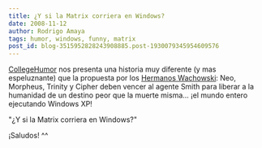 ```yaml
---
title: ¿Y si la Matrix corriera en Windows?
date: 2008-11-12
author: Rodrigo Amaya
tags: humor, windows, funny, matrix
post_id: blog-3515952828243908885.post-1930079345954609576
---
```


[CollegeHumor](http://www.collegehumor.com/video:1886349) nos presenta una
historia muy diferente (y mas espeluznante) que la propuesta por los [Hermanos Wachowski](http://en.wikipedia.org/wiki/Wachowski_brothers): Neo, Morpheus, Trinity y Cipher deben vencer al agente Smith para liberar a la humanidad de un destino peor que la muerte misma... ¡el mundo entero ejecutando Windows XP!

"¿Y si la Matrix corriera en Windows?"

¡Saludos! ^^